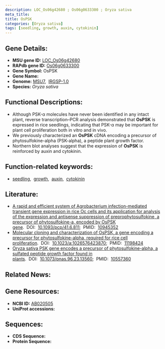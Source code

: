 ```yaml
---
description: LOC_Os06g42680 ; Os06g0633300 ; Oryza sativa
meta_title:
title: OsPSK
categories: [Oryza sativa]
tags: [seedling, growth, auxin, cytokinin]
---
```


## Gene Details:
- **MSU gene ID:** [LOC_Os06g42680](http://rice.uga.edu/cgi-bin/ORF_infopage.cgi?orf=LOC_Os06g42680)  
- **RAPdb gene ID:** [Os06g0633300](https://rapdb.dna.affrc.go.jp/locus/?name=Os06g0633300)  
- **Gene Symbol:** OsPSK
- **Gene Name:**
- **Genome:**  [MSU7](http://rice.uga.edu/),&nbsp;&nbsp;[IRGSP-1.0](https://rapdb.dna.affrc.go.jp/download/irgsp1.html)
- **Species:** *Oryza sativa*

## Functional Descriptions:
   - Although PSK-α molecules have never been identified in any intact plant, reverse transcription–PCR analysis demonstrated that **OsPSK** is expressed in rice seedlings, indicating that PSK-α may be important for plant cell proliferation both in vitro and in vivo.
   - We previously characterized an **OsPSK** cDNA encoding a precursor of phytosulfokine-alpha (PSK-alpha), a peptide plant growth factor.
   - Northern blot analyses suggest that the expression of **OsPSK** is reinforced by auxin and cytokinin.

## Function-related keywords:
   - [seedling](/tags/seedling/),&nbsp;&nbsp;[growth](/tags/growth/),&nbsp;&nbsp;[auxin](/tags/auxin/),&nbsp;&nbsp;[cytokinin](/tags/cytokinin/)

## Literature:
   - [A rapid and efficient system of Agrobacterium infection-mediated transient gene expression in rice Oc cells and its application for analysis of the expression and antisense suppression of preprophytosulfokine, a precursor of phytosulfokine-a, encoded by OsPSK gene](https://www.doi.org/10.1093/pcp/41.6.811).&nbsp;&nbsp;DOI:&nbsp;&nbsp;[10.1093/pcp/41.6.811](https://www.doi.org/10.1093/pcp/41.6.811);&nbsp;&nbsp;PMID:&nbsp;&nbsp;[10945352](https://pubmed.ncbi.nlm.nih.gov/10945352/)
   - [Molecular cloning and characterization of OsPSK, a gene encoding a precursor for phytosulfokine-alpha, required for rice cell proliferation](https://www.doi.org/10.1023/a:1026576423870).&nbsp;&nbsp;DOI:&nbsp;&nbsp;[10.1023/a:1026576423870](https://www.doi.org/10.1023/a:1026576423870);&nbsp;&nbsp;PMID:&nbsp;&nbsp;[11198424](https://pubmed.ncbi.nlm.nih.gov/11198424/)
   - [Oryza sativa PSK gene encodes a precursor of phytosulfokine-alpha, a sulfated peptide growth factor found in plants](https://www.doi.org/10.1073/pnas.96.23.13560).&nbsp;&nbsp;DOI:&nbsp;&nbsp;[10.1073/pnas.96.23.13560](https://www.doi.org/10.1073/pnas.96.23.13560);&nbsp;&nbsp;PMID:&nbsp;&nbsp;[10557360](https://pubmed.ncbi.nlm.nih.gov/10557360/)

## Related News:

## Gene Resources:
- **NCBI ID:**  [AB020505](http://www.ncbi.nlm.nih.gov/nuccore/AB020505)
- **UniProt accessions:** [](https://www.uniprot.org/uniprotkb//entry)

## Sequences:
- **CDS Sequence:**
- **Protein Sequence:**
